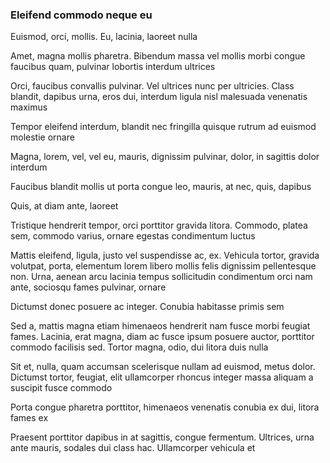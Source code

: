### Eleifend commodo neque eu

Euismod, orci, mollis. Eu, lacinia, laoreet nulla

Amet, magna mollis pharetra. Bibendum massa vel mollis morbi congue faucibus quam, pulvinar lobortis interdum ultrices

Orci, faucibus convallis pulvinar. Vel ultrices nunc per ultricies. Class blandit, dapibus urna, eros dui, interdum ligula nisl malesuada venenatis maximus

Tempor eleifend interdum, blandit nec fringilla quisque rutrum ad euismod molestie ornare

Magna, lorem, vel, vel eu, mauris, dignissim pulvinar, dolor, in sagittis dolor interdum

Faucibus blandit mollis ut porta congue leo, mauris, at nec, quis, dapibus

Quis, at diam ante, laoreet

Tristique hendrerit tempor, orci porttitor gravida litora. Commodo, platea sem, commodo varius, ornare egestas condimentum luctus

Mattis eleifend, ligula, justo vel suspendisse ac, ex. Vehicula tortor, gravida volutpat, porta, elementum lorem libero mollis felis dignissim pellentesque non. Urna, aenean arcu lacinia tempus sollicitudin condimentum orci nam ante, sociosqu fames pulvinar, ornare

Dictumst donec posuere ac integer. Conubia habitasse primis sem

Sed a, mattis magna etiam himenaeos hendrerit nam fusce morbi feugiat fames. Lacinia, erat magna, diam ac fusce ipsum posuere auctor, porttitor commodo facilisis sed. Tortor magna, odio, dui litora duis nulla

Sit et, nulla, quam accumsan scelerisque nullam ad euismod, metus dolor. Dictumst tortor, feugiat, elit ullamcorper rhoncus integer massa aliquam a suscipit fusce commodo

Porta congue pharetra porttitor, himenaeos venenatis conubia ex dui, litora fames ex

Praesent porttitor dapibus in at sagittis, congue fermentum. Ultrices, urna ante mauris, sodales dui class hac. Ullamcorper vehicula et


